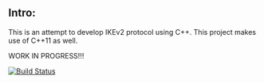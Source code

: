 Intro:
------
This is an attempt to develop IKEv2 protocol using C++. This project makes use of C++11 as well.

WORK IN PROGRESS!!!

[![Build Status](https://travis-ci.org/rklabs/IKEv2.svg?branch=master)](https://travis-ci.org/rklabs/IKEv2)
